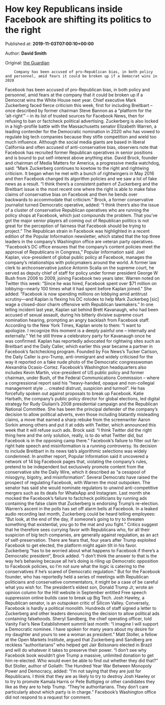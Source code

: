 
# How key Republicans inside Facebook are shifting its politics to the right

Published at: **2019-11-03T07:00:10+00:00**

Author: **David Smith**

Original: [the Guardian](https://www.theguardian.com/technology/2019/nov/03/facebook-politics-republicans-right)


        Company has been accused of pro-Republican bias, in both policy and personnel, amid fears it could be broken up if a Democrat wins in 2020
      
Facebook has been accused of pro-Republican bias, in both policy and personnel, amid fears at the company that it could be broken up if a Democrat wins the White House next year.
Chief executive Mark Zuckerberg faced fierce criticism this week, first for including Breitbart – once described by former chairman Steve Bannon as a “platform for the ‘alt-right’” – in its list of trusted sources for Facebook News, then for refusing to ban or factcheck political advertising.
Zuckerberg is also locked in a high-profile battle with the Massachusetts senator Elizabeth Warren, a leading contender for the Democratic nomination in 2020 who has vowed to regulate big tech companies because they stifle competition and wield too much influence.
Although the social media giants are based in liberal California and often accused of anti-conservative bias, observers note that Facebook has recruited former Republican operatives in senior positions and is bound to put self-interest above anything else.
David Brock, founder and chairman of Media Matters for America, a progressive media watchdog, said: “Mark Zuckerberg continues to kowtow to the right and rightwing criticism. It began when he met with a bunch of rightwingers in May 2016 and then Facebook changed its algorithm policies and we saw a lot of fake news as a result.
“I think there’s a consistent pattern of Zuckerberg and the Breitbart issue is the most recent one where the right is able to make false claims of conservative bias on Facebook and then he bends over backwards to accommodate that criticism.”
Brock, a former conservative journalist turned Democratic operative, added: “I think there’s also the issue of a cluster of conservative Republican operatives who are running the policy shops at Facebook, which just compounds the problem. That you’ve got the major senior players all coming out of Republican politics is not great for the perception of fairness that Facebook should be trying to project.”
The Republican strain in Facebook was highlighted in a recent edition of the Popular Information newsletter, which stated that the top three leaders in the company’s Washington office are veteran party operatives. “Facebook’s DC office ensures that the company’s content policies meet the approval of Republicans in Congress,” Popular Information said.
Joel Kaplan, vice-president of global public policy at Facebook, manages the company’s relationships with policymakers around the world. A former law clerk to archconservative justice Antonin Scalia on the supreme court, he served as deputy chief of staff for policy under former president George W Bush from 2006 to 2009, joining Facebook two years later.
Warren noted on Twitter this week: “Since he was hired, Facebook spent over $71 million on lobbying—nearly 100 times what it had spent before Kaplan joined.”
She added: “Facebook is now spending millions on lobbying amid antitrust scrutiny—and Kaplan is flexing his DC rolodex to help Mark Zuckerbeg [sic] wage a closed-door charm offensive with Republican lawmakers.”
In one telling incident last year, Kaplan sat behind Brett Kavanaugh, who had been accused of sexual assault, during his bitterly divisive supreme court nomination hearing, prompting an angry backlash from Facebook staff. According to the New York Times, Kaplan wrote to them: “I want to apologize. I recognize this moment is a deeply painful one – internally and externally.”
Yet he still threw a celebratory party for Kavanaugh once he was confirmed.
Kaplan has reportedly advocated for rightwing sites such as Breitbart and the Daily Caller, which earlier this year became a partner in Facebook’s factchecking program. Founded by Fox News’s Tucker Carlson, the Daily Caller is pro-Trump, anti-immigrant and widely criticised for the way it reported on a fake nude photo of the Democratic congresswoman Alexandria Ocasio-Cortez.
Facebook’s Washington headquarters also includes Kevin Martin, vice-president of US public policy and former chairman, under Bush, of the Federal Communications Commission – where a congressional report said his “heavy-handed, opaque and non-collegial management style … created distrust, suspicion and turmoil”. He has forcefully spoken out against proposals to break up Facebook.
Katie Harbath, the company’s public policy director for global elections, led digital strategy for Rudy Giuliani’s 2008 presidential campaign and the Republican National Committee. She has been the principal defender of the company’s decision to allow political adverts, even those including blatantly misleading claims, a move that earned a sharp rebuke from the screenwriter Aaron Sorkin among others and put it at odds with Twitter, which announced this week that it will refuse such ads.
Brock said: “I think Twitter did the right thing here and the only solution, really, is to do what Twitter did, but Facebook is in the opposing camp there.”
Facebook’s failure to filter out far-right hate speech and misinformation is a running controversy. Its decision to include Breitbart in its news tab’s algorithmic selections was widely condemned. In another report, Popular Information said it uncovered a network of 14 big Facebook pages that, violating the company’s rules, pretend to be independent but exclusively promote content from the conservative site the Daily Wire, which it described as “a cesspool of misogyny, bigotry, and misinformation”.
Several Democrats have raised the prospect of regulating Facebook, with Warren the most outspoken. The senator has said she would nominate regulators to unwind anti-competitive mergers such as its deals for WhatsApp and Instagram. Last month she mocked the Facebook’s failure to factcheck politicians by running ads containing the false claim that Zuckerberg is endorsing Trump’s re-election.
Warren’s ascent in the polls has set off alarm bells at Facebook. In a leaked audio recording last month, Zuckerberg could be heard telling employees: “But look, at the end of the day, if someone’s going to try to threaten something that existential, you go to the mat and you fight.”
Critics suggest that he therefore sees currying favor with Republicans who, for all their suspicion of big tech companies, are generally against regulation, as an act of self-preservation. There are fears that, four years after Trump exploited Facebook to get elected, the platform might again tilt in his favor.
Zuckerberg “has to be worried about what happens to Facebook if there’s a Democratic president”, Brock added. “I don’t think the answer to that is the way he’s behaving because all he’s doing is riling up Democratic opposition to Facebook policies, so I’m not sure what the logic is catering to the conservatives if he’s scared of Democratic regulation.”
But for the Facebook founder, who has reportedly held a series of meetings with Republican politicians and conservative commentators, it might be a case of be careful what you wish for. The president’s eldest son, Donald Trump Jr, wrote an opinion column for the Hill website in September entitled Free speech suppression online builds case to break up Big Tech. Josh Hawley, a Republican senator, is an outspoken critic of Silicon Valley.
Conversely, Facebook is hardly a political monolith. Hundreds of staff signed a letter to Zuckerberg and other leaders denouncing the decision to allow political ads containing falsehoods. Sheryl Sandberg, the chief operating officer, told Vanity Fair’s New Establishment summit last month: “I imagine I will support a Democratic nominee. I have spoken for many years about my desire for my daughter and yours to see a woman as president.”
Matt Stoller, a fellow at the Open Markets Institute, argued that Zuckerberg and Sandberg are reckless “authoritarians” who helped get Jair Bolsonaro elected in Brazil and will do whatever it takes to preserve their power.
“I don’t see why Facebook book wouldn’t give Trump a massive, unlimited donation to get him re-elected. Who would even be able to find out whether they did that?”
But Stoller, author of Goliath: The Hundred Year War Between Monopoly Power and Democracy, added: “I’m not saying that they are just for Republicans. I think that they are as likely to try to destroy Josh Hawley or to try to promote Kamala Harris or Pete Buttigieg or other candidates they like as they are to help Trump.
“They’re authoritarians. They don’t care particularly about which party is in charge.”
Facebook’s Washington office did not respond to a request for comment.
